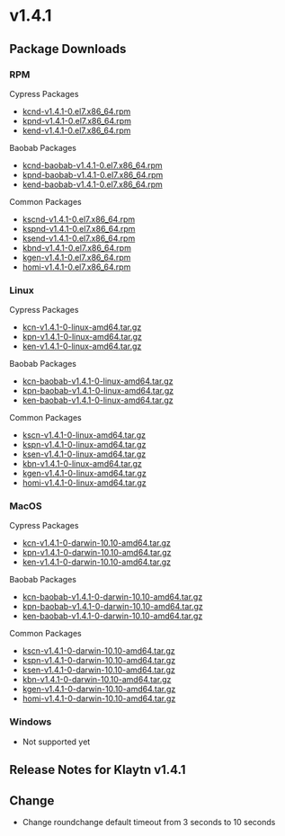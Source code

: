 # v1.4.1

## Package Downloads

### RPM <a id="rpm"></a>

Cypress Packages

- [kcnd-v1.4.1-0.el7.x86_64.rpm](http://packages.klaytn.net/klaytn/v1.4.1/kcnd-v1.4.1-0.el7.x86_64.rpm)
- [kpnd-v1.4.1-0.el7.x86_64.rpm](http://packages.klaytn.net/klaytn/v1.4.1/kpnd-v1.4.1-0.el7.x86_64.rpm)
- [kend-v1.4.1-0.el7.x86_64.rpm](http://packages.klaytn.net/klaytn/v1.4.1/kend-v1.4.1-0.el7.x86_64.rpm)

Baobab Packages

- [kcnd-baobab-v1.4.1-0.el7.x86_64.rpm](http://packages.klaytn.net/klaytn/v1.4.1/kcnd-baobab-v1.4.1-0.el7.x86_64.rpm)
- [kpnd-baobab-v1.4.1-0.el7.x86_64.rpm](http://packages.klaytn.net/klaytn/v1.4.1/kpnd-baobab-v1.4.1-0.el7.x86_64.rpm)
- [kend-baobab-v1.4.1-0.el7.x86_64.rpm](http://packages.klaytn.net/klaytn/v1.4.1/kend-baobab-v1.4.1-0.el7.x86_64.rpm)

Common Packages

- [kscnd-v1.4.1-0.el7.x86_64.rpm](http://packages.klaytn.net/klaytn/v1.4.1/kscnd-v1.4.1-0.el7.x86_64.rpm)
- [kspnd-v1.4.1-0.el7.x86_64.rpm](http://packages.klaytn.net/klaytn/v1.4.1/kspnd-v1.4.1-0.el7.x86_64.rpm)
- [ksend-v1.4.1-0.el7.x86_64.rpm](http://packages.klaytn.net/klaytn/v1.4.1/ksend-v1.4.1-0.el7.x86_64.rpm)
- [kbnd-v1.4.1-0.el7.x86_64.rpm](http://packages.klaytn.net/klaytn/v1.4.1/kbnd-v1.4.1-0.el7.x86_64.rpm)
- [kgen-v1.4.1-0.el7.x86_64.rpm](http://packages.klaytn.net/klaytn/v1.4.1/kgen-v1.4.1-0.el7.x86_64.rpm)
- [homi-v1.4.1-0.el7.x86_64.rpm](http://packages.klaytn.net/klaytn/v1.4.1/homi-v1.4.1-0.el7.x86_64.rpm)

### Linux <a id="linux"></a>

Cypress Packages

- [kcn-v1.4.1-0-linux-amd64.tar.gz](http://packages.klaytn.net/klaytn/v1.4.1/kcn-v1.4.1-0-linux-amd64.tar.gz)
- [kpn-v1.4.1-0-linux-amd64.tar.gz](http://packages.klaytn.net/klaytn/v1.4.1/kpn-v1.4.1-0-linux-amd64.tar.gz)
- [ken-v1.4.1-0-linux-amd64.tar.gz](http://packages.klaytn.net/klaytn/v1.4.1/ken-v1.4.1-0-linux-amd64.tar.gz)

Baobab Packages

- [kcn-baobab-v1.4.1-0-linux-amd64.tar.gz](http://packages.klaytn.net/klaytn/v1.4.1/kcn-baobab-v1.4.1-0-linux-amd64.tar.gz)
- [kpn-baobab-v1.4.1-0-linux-amd64.tar.gz](http://packages.klaytn.net/klaytn/v1.4.1/kpn-baobab-v1.4.1-0-linux-amd64.tar.gz)
- [ken-baobab-v1.4.1-0-linux-amd64.tar.gz](http://packages.klaytn.net/klaytn/v1.4.1/ken-baobab-v1.4.1-0-linux-amd64.tar.gz)

Common Packages

- [kscn-v1.4.1-0-linux-amd64.tar.gz](http://packages.klaytn.net/klaytn/v1.4.1/kscn-v1.4.1-0-linux-amd64.tar.gz)
- [kspn-v1.4.1-0-linux-amd64.tar.gz](http://packages.klaytn.net/klaytn/v1.4.1/kspn-v1.4.1-0-linux-amd64.tar.gz)
- [ksen-v1.4.1-0-linux-amd64.tar.gz](http://packages.klaytn.net/klaytn/v1.4.1/ksen-v1.4.1-0-linux-amd64.tar.gz)
- [kbn-v1.4.1-0-linux-amd64.tar.gz](http://packages.klaytn.net/klaytn/v1.4.1/kbn-v1.4.1-0-linux-amd64.tar.gz)
- [kgen-v1.4.1-0-linux-amd64.tar.gz](http://packages.klaytn.net/klaytn/v1.4.1/kgen-v1.4.1-0-linux-amd64.tar.gz)
- [homi-v1.4.1-0-linux-amd64.tar.gz](http://packages.klaytn.net/klaytn/v1.4.1/homi-v1.4.1-0-linux-amd64.tar.gz)

### MacOS <a id="macos"></a>

Cypress Packages

- [kcn-v1.4.1-0-darwin-10.10-amd64.tar.gz](http://packages.klaytn.net/klaytn/v1.4.1/kcn-v1.4.1-0-darwin-10.10-amd64.tar.gz)
- [kpn-v1.4.1-0-darwin-10.10-amd64.tar.gz](http://packages.klaytn.net/klaytn/v1.4.1/kpn-v1.4.1-0-darwin-10.10-amd64.tar.gz)
- [ken-v1.4.1-0-darwin-10.10-amd64.tar.gz](http://packages.klaytn.net/klaytn/v1.4.1/ken-v1.4.1-0-darwin-10.10-amd64.tar.gz)

Baobab Packages

- [kcn-baobab-v1.4.1-0-darwin-10.10-amd64.tar.gz](http://packages.klaytn.net/klaytn/v1.4.1/kcn-baobab-v1.4.1-0-darwin-10.10-amd64.tar.gz)
- [kpn-baobab-v1.4.1-0-darwin-10.10-amd64.tar.gz](http://packages.klaytn.net/klaytn/v1.4.1/kpn-baobab-v1.4.1-0-darwin-10.10-amd64.tar.gz)
- [ken-baobab-v1.4.1-0-darwin-10.10-amd64.tar.gz](http://packages.klaytn.net/klaytn/v1.4.1/ken-baobab-v1.4.1-0-darwin-10.10-amd64.tar.gz)

Common Packages

- [kscn-v1.4.1-0-darwin-10.10-amd64.tar.gz](http://packages.klaytn.net/klaytn/v1.4.1/kscn-v1.4.1-0-darwin-10.10-amd64.tar.gz)
- [kspn-v1.4.1-0-darwin-10.10-amd64.tar.gz](http://packages.klaytn.net/klaytn/v1.4.1/kspn-v1.4.1-0-darwin-10.10-amd64.tar.gz)
- [ksen-v1.4.1-0-darwin-10.10-amd64.tar.gz](http://packages.klaytn.net/klaytn/v1.4.1/ksen-v1.4.1-0-darwin-10.10-amd64.tar.gz)
- [kbn-v1.4.1-0-darwin-10.10-amd64.tar.gz](http://packages.klaytn.net/klaytn/v1.4.1/kbn-v1.4.1-0-darwin-10.10-amd64.tar.gz)
- [kgen-v1.4.1-0-darwin-10.10-amd64.tar.gz](http://packages.klaytn.net/klaytn/v1.4.1/kgen-v1.4.1-0-darwin-10.10-amd64.tar.gz)
- [homi-v1.4.1-0-darwin-10.10-amd64.tar.gz](http://packages.klaytn.net/klaytn/v1.4.1/homi-v1.4.1-0-darwin-10.10-amd64.tar.gz)

### Windows <a id="windows"></a>

- Not supported yet

## Release Notes for Klaytn v1.4.1

## Change

- Change roundchange default timeout from 3 seconds to 10 seconds
